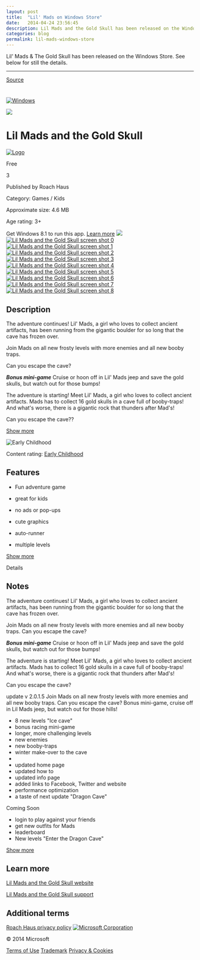 ```yaml
---
layout: post
title:  "Lil' Mads on Windows Store"
date:   2014-04-24 23:56:45
description: Lil Mads and the Gold Skull has been released on the Windows Store
categories: blog
permalink: lil-mads-windows-store
---
```


Lil' Mads & The Gold Skull has been released on the Windows Store. See below for still the details.

---


[Source](http://apps.microsoft.com/windows/en-us/app/lil-mads-and-the-gold-skull/f6754c54-a91e-4f39-80d0-16e8039f12ff "Permalink to ")

# 

[ ![Windows][1] ][2]

![][3]

# Lil Mads and the Gold Skull

[ ![Logo][4] ][5]

Free

3

Published by Roach Haus

Category: Games / Kids

Approximate size: 4.6 MB

Age rating: 3+

Get Windows 8.1 to run this app. [Learn more][6]
![][7]
[ ][8] [ ][9]
[ ![Lil Mads and the Gold Skull screen shot 0][10] ][11] [ ![Lil Mads and the Gold Skull screen shot 1][12] ][13] [ ![Lil Mads and the Gold Skull screen shot 2][14] ][15] [ ![Lil Mads and the Gold Skull screen shot 3][16] ][17] [ ![Lil Mads and the Gold Skull screen shot 4][18] ][19] [ ![Lil Mads and the Gold Skull screen shot 5][20] ][21] [ ![Lil Mads and the Gold Skull screen shot 6][22] ][23] [ ![Lil Mads and the Gold Skull screen shot 7][24] ][25] [ ![Lil Mads and the Gold Skull screen shot 8][26] ][27]

## Description

The adventure continues!
Lil' Mads, a girl who loves to collect ancient artifacts, has been running from the gigantic boulder for so long that the cave has frozen over.

Join Mads on all new frosty levels with more enemies and all new booby traps.

Can you escape the cave?

*****Bonus mini-game*****
Cruise or hoon off in Lil' Mads jeep and save the gold skulls, but watch out for those bumps!

The adventure is starting! Meet Lil' Mads, a girl who loves to collect ancient artifacts. Mads has to collect 16 gold skulls in a cave full of booby-traps! And what's worse, there is a gigantic rock that thunders after Mad's!

Can you escape the cave??

[Show more][28]

![Early Childhood][29]

Content rating: [Early Childhood][30]

## Features

* Fun adventure game

* great for kids

* no ads or pop-ups

* cute graphics

* auto-runner

* multiple levels

[Show more][28]

Details

## Notes

The adventure continues!
Lil' Mads, a girl who loves to collect ancient artifacts, has been running from the gigantic boulder for so long that the cave has frozen over.

Join Mads on all new frosty levels with more enemies and all new booby traps.
Can you escape the cave?

*****Bonus mini-game*****
Cruise or hoon off in Lil' Mads jeep and save the gold skulls, but watch out for those bumps!

The adventure is starting! Meet Lil' Mads, a girl who loves to collect ancient artifacts. Mads has to collect 16 gold skulls in a cave full of booby-traps! And what's worse, there is a gigantic rock that thunders after Mad's!

Can you escape the cave?



update v 2.0.1.5
Join Mads on all new frosty levels with more enemies and all new booby traps. Can you escape the cave? Bonus mini-game, cruise off in Lil Mads jeep, but watch out for those hills!

* 8 new levels "Ice cave"
* bonus racing mini-game
* longer, more challenging levels
* new enemies
* new booby-traps
* winter make-over to the cave
*
* updated home page
* updated how to
* updated info page
* added links to Facebook, Twitter and website
* performance optimization
* a taste of next update "Dragon Cave"

Coming Soon
* login to play against your friends
* get new outfits for Mads
* leaderboard
* New levels "Enter the Dragon Cave"

[Show more][28]

## Learn more

[Lil Mads and the Gold Skull website][32]

[Lil Mads and the Gold Skull support][33]

## Additional terms

[Roach Haus privacy policy][34]
[ ![Microsoft Corporation][43] ][44]

© 2014 Microsoft

[Terms of Use][45] [Trademark][46] [Privacy & Cookies][47]

[1]: http://apps.microsoft.com/windows/images/windows_logo.png
[2]: http://windows.microsoft.com/ "Windows"
[3]: http://apps.microsoft.com/windows/images/searchIcon24.png
[4]: http://wscont1.apps.microsoft.com/winstore/1x/42bf7562-003d-4d7e-bcb8-84ab0815fc65/Icon.329928.png
[5]: http://apps.microsoft.com/windows/app/f6754c54-a91e-4f39-80d0-16e8039f12ff "Logo"
[6]: http://go.microsoft.com/fwlink/p/?LinkId=230668
[7]: http://wscont2.apps.microsoft.com/winstore/1x/42bf7562-003d-4d7e-bcb8-84ab0815fc65/Screenshot.329928.100000.jpg
[8]: http://apps.microsoft.com# "Previous screenshot"
[9]: http://apps.microsoft.com# "Next screenshot"
[10]: http://wscont2.apps.microsoft.com/winstore/1x/42bf7562-003d-4d7e-bcb8-84ab0815fc65/Screenshot.329928.100000.jpg "Lil Mads and the Gold Skull screen shot 0"
[11]: http://apps.microsoft.com# "Lil Mads and the Gold Skull screen shot 0"
[12]: http://wscont1.apps.microsoft.com/winstore/1x/42bf7562-003d-4d7e-bcb8-84ab0815fc65/Screenshot.329928.1000000.jpg "Lil Mads and the Gold Skull screen shot 1"
[13]: http://apps.microsoft.com# "Lil Mads and the Gold Skull screen shot 1"
[14]: http://wscont2.apps.microsoft.com/winstore/1x/42bf7562-003d-4d7e-bcb8-84ab0815fc65/Screenshot.329928.1000001.jpg "Lil Mads and the Gold Skull screen shot 2"
[15]: http://apps.microsoft.com# "Lil Mads and the Gold Skull screen shot 2"
[16]: http://wscont1.apps.microsoft.com/winstore/1x/42bf7562-003d-4d7e-bcb8-84ab0815fc65/Screenshot.329928.1000002.jpg "Lil Mads and the Gold Skull screen shot 3"
[17]: http://apps.microsoft.com# "Lil Mads and the Gold Skull screen shot 3"
[18]: http://wscont2.apps.microsoft.com/winstore/1x/42bf7562-003d-4d7e-bcb8-84ab0815fc65/Screenshot.329928.1000003.jpg "Lil Mads and the Gold Skull screen shot 4"
[19]: http://apps.microsoft.com# "Lil Mads and the Gold Skull screen shot 4"
[20]: http://wscont1.apps.microsoft.com/winstore/1x/42bf7562-003d-4d7e-bcb8-84ab0815fc65/Screenshot.329928.1000004.jpg "Lil Mads and the Gold Skull screen shot 5"
[21]: http://apps.microsoft.com# "Lil Mads and the Gold Skull screen shot 5"
[22]: http://wscont2.apps.microsoft.com/winstore/1x/42bf7562-003d-4d7e-bcb8-84ab0815fc65/Screenshot.329928.1000005.jpg "Lil Mads and the Gold Skull screen shot 6"
[23]: http://apps.microsoft.com# "Lil Mads and the Gold Skull screen shot 6"
[24]: http://wscont1.apps.microsoft.com/winstore/1x/42bf7562-003d-4d7e-bcb8-84ab0815fc65/Screenshot.329928.1000006.jpg "Lil Mads and the Gold Skull screen shot 7"
[25]: http://apps.microsoft.com# "Lil Mads and the Gold Skull screen shot 7"
[26]: http://wscont2.apps.microsoft.com/winstore/1x/42bf7562-003d-4d7e-bcb8-84ab0815fc65/Screenshot.329928.1000007.jpg "Lil Mads and the Gold Skull screen shot 8"
[27]: http://apps.microsoft.com# "Lil Mads and the Gold Skull screen shot 8"
[28]: http://apps.microsoft.com#
[29]: http://wscont1.apps.microsoft.com/winstore/6.2/615/images/ESRB_EC.png
[30]: http://go.microsoft.com/fwlink/?linkid=58927
[31]: javascript:toggleLanguages();
[32]: http://lilmads.parseapp.com/
[33]: mailto:apps%40roachhd.com
[34]: http://lilmads.parseapp.com/privacy.html
[35]: http://wscont2.apps.microsoft.com/winstore/1x/ac6412f7-18d8-46ac-b837-a957b093dd2a/Icon.233262.png
[36]: http://apps.microsoft.com/windows/app/a7bdea5b-7b4b-47ec-adf0-a1c364403893
[37]: http://wscont2.apps.microsoft.com/winstore/1x/f649a208-4297-446f-8a71-497d6cbad36c/Icon.198213.png
[38]: http://apps.microsoft.com/windows/app/1e736fa7-df16-4397-84e8-0bd94605c846
[39]: http://wscont1.apps.microsoft.com/winstore/1x/09bd5e07-21b6-4739-9c40-f8dbd033ba14/Icon.118514.png
[40]: http://apps.microsoft.com/windows/app/279ade89-c678-4249-b343-4ea6b1b6a93a
[41]: http://wscont1.apps.microsoft.com/winstore/1x/6a49b5ff-6e51-46fa-a4d4-a6dcf16df0e9/Icon.273310.png
[42]: http://apps.microsoft.com/windows/app/73369f41-ab57-4ada-975c-7448abb5c952
[43]: http://apps.microsoft.com/windows/images/mslogo_2013.png
[44]: http://go.microsoft.com/fwlink/p/?linkid=182163
[45]: http://go.microsoft.com/fwlink/?LinkId=123158
[46]: http://go.microsoft.com/fwlink/?LinkId=123159
[47]: http://go.microsoft.com/fwlink/?LinkId=216949
  
